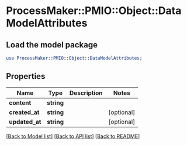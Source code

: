 # ProcessMaker::PMIO::Object::DataModelAttributes

## Load the model package
```perl
use ProcessMaker::PMIO::Object::DataModelAttributes;
```

## Properties
Name | Type | Description | Notes
------------ | ------------- | ------------- | -------------
**content** | **string** |  | 
**created_at** | **string** |  | [optional] 
**updated_at** | **string** |  | [optional] 

[[Back to Model list]](../README.md#documentation-for-models) [[Back to API list]](../README.md#documentation-for-api-endpoints) [[Back to README]](../README.md)


